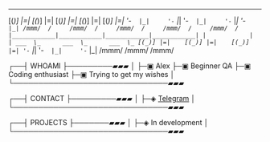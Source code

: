   ___   _      ___   _      ___   _      ___   _      ___   _
 [(_)] |=|    [(_)] |=|    [(_)] |=|    [(_)] |=|    [(_)] |=|
  '-`  |_|     '-`  |_|     '-`  |_|     '-`  |_|     '-`  |_|
 /mmm/  /     /mmm/  /     /mmm/  /     /mmm/  /     /mmm/  /
       |____________|____________|____________|____________|
                             |            |            |
                         ___  \_      ___  \_      ___  \_
                        [(_)] |=|    [(_)] |=|    [(_)] |=|
                         '-`  |_|     '-`  |_|     '-`  |_|
                        /mmm/        /mmm/        /mmm/

┌──┤ WHOAMI ├─────────▰▰▰
│
├─▣ Alex
├─▣ Beginner QA
├─▣ Coding enthusiast
├─▣ Trying to get my wishes
│
└───────────────────────────────▰▰▰

┌──┤ CONTACT ├─────────▰▰▰
│
├─◈ [Telegram](@nightswishiii)
│
└───────────────────────────────▰▰▰

┌──┤ PROJECTS ├───────▰▰▰
│ 
├─◈ In development
│
└───────────────────────────────▰▰▰
